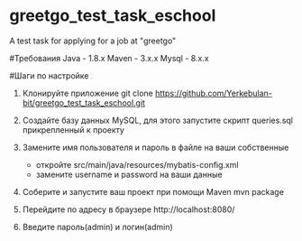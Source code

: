 # greetgo_test_task_eschool
A test task for applying for a job at "greetgo"

#Требования 
Java - 1.8.x
Maven - 3.x.x
Mysql - 8.x.x

#Шаги по настройке
1) Клонируйте приложение 
git clone https://github.com/Yerkebulan-bit/greetgo_test_task_eschool.git

2) Создайте базу данных MySQL, для этого запустите скрипт queries.sql прикрепленный к проекту

3) Замените имя пользователя и пароль в файле на ваши собственные
   - откройте src/main/java/resources/mybatis-config.xml
   - замените username и password на ваши данные

4) Соберите и запустите ваш проект при помощи Maven
  mvn package
  
5) Перейдите по адресу в браузере http://localhost:8080/

6) Введите пароль(admin) и логин(admin)
